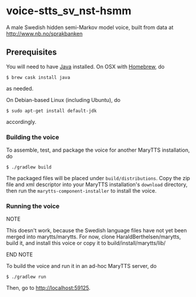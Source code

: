 # voice-stts_sv_nst-hsmm

A male Swedish hidden semi-Markov model voice, built from data at http://www.nb.no/sprakbanken

## Prerequisites

You will need to have [Java](https://www.java.com/) installed.
On OSX with [Homebrew](http://brew.sh/), do
```
$ brew cask install java
```
as needed.

On Debian-based Linux (including Ubuntu), do
```
$ sudo apt-get install default-jdk
```
accordingly.

### Building the voice

To assemble, test, and package the voice for another MaryTTS installation, do
```
$ ./gradlew build
```
The packaged files will be placed under `build/distributions`.
Copy the zip file and xml descriptor into your MaryTTS installation's `download` directory, then run the `marytts-component-installer` to install the voice.

### Running the voice

NOTE

This doesn't work, because the Swedish language files have not yet been merged into marytts/marytts.
For now, clone HaraldBerthelsen/marytts, build it, and install this voice or copy it to build/install/marytts/lib/

END NOTE


To build the voice and run it in an ad-hoc MaryTTS server, do
```
$ ./gradlew run
```
Then, go to [http://localhost:59125](http://localhost:59125/).

